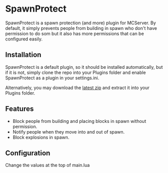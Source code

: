 SpawnProtect
============

SpawnProtect is a spawn protection (and more) plugin for MCServer. By default, it simply prevents people from building in spawn who don't have permission to do som but it also has more permissions that can be configured easily.

Installation
------------

SpawnProtect is a default plugin, so it should be installed automatically, but if it is not, simply clone the repo into your Plugins folder and enable SpawnProtect as a plugin in your settings.ini.

Alternatively, you may download the [latest zip](http://ci.berboe.co.uk/job/SpawnProtect/lastSuccessfulBuild/artifact/SpawnProtect.zip) and extract it into your Plugins folder.

Features
--------

 * Block people from building and placing blocks in spawn without permission.
 * Notify people when they move into and out of spawn.
 * Block explosions in spawn.

Configuration
-------------

Change the values at the top of main.lua
